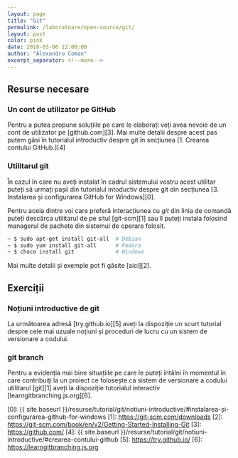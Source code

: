 ```yaml
---
layout: page
title: "Git"
permalink: /laboratoare/open-source/git/
layout: post
color: pink
date: 2018-03-06 12:00:00
author: "Alexandru Coman"
excerpt_separator: <!--more-->
---
```


## Resurse necesare

### Un cont de utilizator pe GitHub

Pentru a putea propune soluțiile pe care le elaborați veți avea nevoie de un cont de utilizator pe [github.com][3].
Mai multe detalii despre acest pas putem găsi în tutorialul introductiv despre git în secțiunea [1. Crearea contului GitHub.][4]

### Utilitarul git

În cazul în care nu aveți instalat în cadrul sistemului vostru acest utilitar puteți să urmați pașii din tutorialul intoductiv despre git din secțiunea [3. Instalarea și configurarea GitHub for Windows][0].

Pentru aceia dintre voi care preferă interacțiunea cu *git* din linia de comandă puteți descărca utilitarul de pe situl [git-scm][1] sau îl puteți instala folosind managerul de pachete din sistemul de operare folosit.

```bash
~ $ sudo apt-get install git-all  # Debian
~ $ sudo yum install git-all      # Fedora
~ $ choco install git             # Windows
```
Mai multe detalii și exemple pot fi găsite [aici][2].

## Exerciții

### Noțiuni introductive de git

La următoarea adresă [try.github.io][5] aveți la dispoziție un scurt tutorial despre cele mai uzuale noțiuni și proceduri de lucru cu un sistem de versionare a codului.

### git branch

Pentru a evidenția mai bine situațiile pe care le puteți întâlni în momentul în care contribuiți la un proiect ce folosește ca sistem de versionare a codului utilitarul [git][1] aveți la dispoziție tutorialul interactiv [learngitbranching.js.org][6].


[0]: {{ site.baseurl }}/resurse/tutorial/git/notiuni-introductive/#instalarea-și-configurarea-github-for-windows
[1]: https://git-scm.com/downloads
[2]: https://git-scm.com/book/en/v2/Getting-Started-Installing-Git
[3]: https://github.com/
[4]: {{ site.baseurl }}/resurse/tutorial/git/notiuni-introductive/#crearea-contului-github
[5]: https://try.github.io/
[6]: https://learngitbranching.js.org
